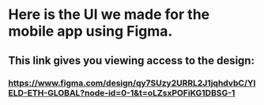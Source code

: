 # Here is the UI we made for the mobile app using Figma.
## This link gives you viewing access to the design:

### https://www.figma.com/design/qy7SUzy2URRL2J1jqhdvbC/YIELD-ETH-GLOBAL?node-id=0-1&t=oLZsxPOFiKG1DBSG-1
